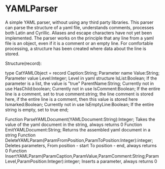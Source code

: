 # YAMLParser
A simple YAML parser, without using any third party libraries.
This parser can parse the structure of a yaml file, understands comments, processes both Latin and Cyrillic.
Aliases and escape characters have not yet been implemented.
The parser works on the principle that any line from a yaml file is an object, even if it is a comment or an empty line. For comfortable processing, a structure has been created where data about the line is stored.

Structure(record):

type
CatYAMLObject = record
Caption:String; 
Parameter name
Value:String; 
Parameter value
Level:Integer; 
Level in yaml structure
IsList:Boolean; 
If the parameter is a list, the value is "true"
ParentName:String; 
Currently not in use
HasChild:boolean; 
Currently not in use
IsComment:Boolean; 
If the entire line is a comment, set to true
comment:string; 
the line comment is stored here, if the entire line is a comment, then this value is stored here
Ismarked:Boolean; 
Currently not in use
IsEmptyLine:Boolean; If the entire string is empty, set to true
end;


Function ParseYAMLDocument(YAMLDocument:String):Integer; 
Takes the value of the yaml document in the string, always returns 0
Function EmitYAMLDocument:String;
Returns the assembled yaml document in a string
Function DeleteYAMLParam(ParamFromPosition,ParamToPosition:Integer):integer; 
Deletes parameters, From position - start To position - end, always returns 0
Function InsertYAMLParam(ParamCaption,ParamValue,ParamComment:String;ParamLevel,ParamPosition:Integer):integer; 
Inserts a parameter, always returns 0
